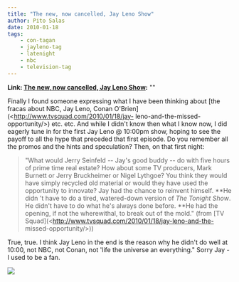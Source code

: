 ```yaml
---
title: "The new, now cancelled, Jay Leno Show"
author: Pito Salas
date: 2010-01-18
tags:
    - con-tagan
    - jayleno-tag
    - latenight
    - nbc
    - television-tag
---
```


**Link: [The new, now cancelled, Jay Leno Show](None):** ""

Finally I found someone expressing what I have been thinking about [the fracas
about NBC, Jay Leno, Conan O'Brien](<http://www.tvsquad.com/2010/01/18/jay-
leno-and-the-missed-opportunity/>) etc. etc. And while I didn't know then what
I know now, I did eagerly tune in for the first Jay Leno @ 10:00pm show,
hoping to see the payoff to all the hype that preceded that first episode. Do
you remember all the promos and the hints and speculation? Then, on that first
night:

> "What would Jerry Seinfeld -- Jay's good buddy -- do with five hours of
> prime time real estate? How about some TV producers, Mark Burnett or Jerry
> Bruckheimer or Nigel Lythgoe? You think they would have simply recycled old
> material or would they have used the opportunity to innovate? Jay had the
> chance to reinvent himself. **He didn 't have to do a tired, watered-down
> version of _The Tonight Show_. He didn't have to do what he's always done
> before. **He had the opening, if not the wherewithal, to break out of the
> mold." (from [TV Squad](<http://www.tvsquad.com/2010/01/18/jay-leno-and-the-
> missed-opportunity/>))

True, true. I think Jay Leno in the end is the reason why he didn't do well at
10:00, not NBC, not Conan, not 'life the universe an everything." Sorry Jay -
I used to be a fan.

![](https://i0.wp.com/img.zemanta.com/pixy.gif?w=584)


